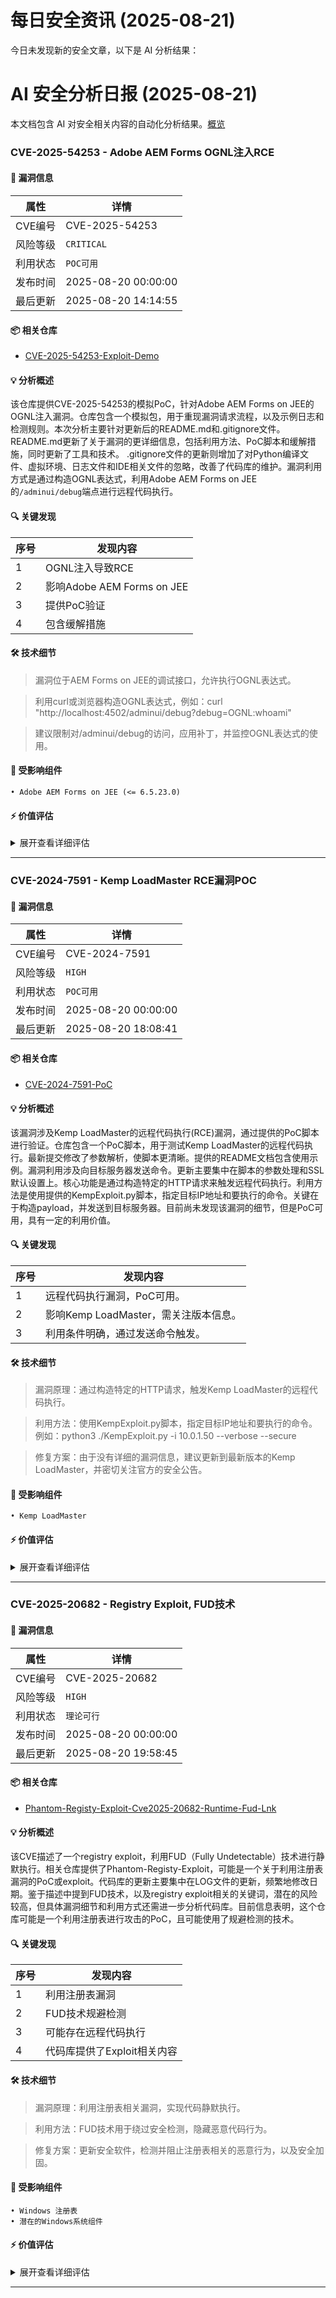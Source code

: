 # 每日安全资讯 (2025-08-21)

今日未发现新的安全文章，以下是 AI 分析结果：

# AI 安全分析日报 (2025-08-21)

本文档包含 AI 对安全相关内容的自动化分析结果。[概览](https://blog.897010.xyz/c/today)


### CVE-2025-54253 - Adobe AEM Forms OGNL注入RCE

#### 📌 漏洞信息

| 属性 | 详情 |
|------|------|
| CVE编号 | CVE-2025-54253 |
| 风险等级 | `CRITICAL` |
| 利用状态 | `POC可用` |
| 发布时间 | 2025-08-20 00:00:00 |
| 最后更新 | 2025-08-20 14:14:55 |

#### 📦 相关仓库

- [CVE-2025-54253-Exploit-Demo](https://github.com/jm7knz/CVE-2025-54253-Exploit-Demo)

#### 💡 分析概述

该仓库提供CVE-2025-54253的模拟PoC，针对Adobe AEM Forms on JEE的OGNL注入漏洞。仓库包含一个模拟包，用于重现漏洞请求流程，以及示例日志和检测规则。本次分析主要针对更新后的README.md和.gitignore文件。README.md更新了关于漏洞的更详细信息，包括利用方法、PoC脚本和缓解措施，同时更新了工具和技术。 .gitignore文件的更新则增加了对Python编译文件、虚拟环境、日志文件和IDE相关文件的忽略，改善了代码库的维护。漏洞利用方式是通过构造OGNL表达式，利用Adobe AEM Forms on JEE的`/adminui/debug`端点进行远程代码执行。

#### 🔍 关键发现

| 序号 | 发现内容 |
|------|----------|
| 1 | OGNL注入导致RCE |
| 2 | 影响Adobe AEM Forms on JEE |
| 3 | 提供PoC验证 |
| 4 | 包含缓解措施 |

#### 🛠️ 技术细节

> 漏洞位于AEM Forms on JEE的调试接口，允许执行OGNL表达式。

> 利用curl或浏览器构造OGNL表达式，例如：curl "http://localhost:4502/adminui/debug?debug=OGNL:whoami"

> 建议限制对/adminui/debug的访问，应用补丁，并监控OGNL表达式的使用。


#### 🎯 受影响组件

```
• Adobe AEM Forms on JEE (<= 6.5.23.0)
```

#### ⚡ 价值评估

<details>
<summary>展开查看详细评估</summary>

该漏洞影响广泛使用的Adobe AEM Forms on JEE，且存在可用的PoC和明确的利用方法，可导致RCE。
</details>

---

### CVE-2024-7591 - Kemp LoadMaster RCE漏洞POC

#### 📌 漏洞信息

| 属性 | 详情 |
|------|------|
| CVE编号 | CVE-2024-7591 |
| 风险等级 | `HIGH` |
| 利用状态 | `POC可用` |
| 发布时间 | 2025-08-20 00:00:00 |
| 最后更新 | 2025-08-20 18:08:41 |

#### 📦 相关仓库

- [CVE-2024-7591-PoC](https://github.com/butyraldehyde/CVE-2024-7591-PoC)

#### 💡 分析概述

该漏洞涉及Kemp LoadMaster的远程代码执行(RCE)漏洞，通过提供的PoC脚本进行验证。仓库包含一个PoC脚本，用于测试Kemp LoadMaster的远程代码执行。最新提交修改了参数解析，使脚本更清晰。提供的README文档包含使用示例。漏洞利用涉及向目标服务器发送命令。更新主要集中在脚本的参数处理和SSL默认设置上。核心功能是通过构造特定的HTTP请求来触发远程代码执行。利用方法是使用提供的KempExploit.py脚本，指定目标IP地址和要执行的命令。关键在于构造payload，并发送到目标服务器。目前尚未发现该漏洞的细节，但是PoC可用，具有一定的利用价值。

#### 🔍 关键发现

| 序号 | 发现内容 |
|------|----------|
| 1 | 远程代码执行漏洞，PoC可用。 |
| 2 | 影响Kemp LoadMaster，需关注版本信息。 |
| 3 | 利用条件明确，通过发送命令触发。 |

#### 🛠️ 技术细节

> 漏洞原理：通过构造特定的HTTP请求，触发Kemp LoadMaster的远程代码执行。

> 利用方法：使用KempExploit.py脚本，指定目标IP地址和要执行的命令。例如：python3 ./KempExploit.py -i 10.0.1.50 --verbose --secure

> 修复方案：由于没有详细的漏洞信息，建议更新到最新版本的Kemp LoadMaster，并密切关注官方的安全公告。


#### 🎯 受影响组件

```
• Kemp LoadMaster
```

#### ⚡ 价值评估

<details>
<summary>展开查看详细评估</summary>

存在可用的PoC，并且是RCE漏洞，符合价值判断标准。
</details>

---

### CVE-2025-20682 - Registry Exploit, FUD技术

#### 📌 漏洞信息

| 属性 | 详情 |
|------|------|
| CVE编号 | CVE-2025-20682 |
| 风险等级 | `HIGH` |
| 利用状态 | `理论可行` |
| 发布时间 | 2025-08-20 00:00:00 |
| 最后更新 | 2025-08-20 19:58:45 |

#### 📦 相关仓库

- [Phantom-Registy-Exploit-Cve2025-20682-Runtime-Fud-Lnk](https://github.com/Caztemaz/Phantom-Registy-Exploit-Cve2025-20682-Runtime-Fud-Lnk)

#### 💡 分析概述

该CVE描述了一个registry exploit，利用FUD（Fully Undetectable）技术进行静默执行。相关仓库提供了Phantom-Registy-Exploit，可能是一个关于利用注册表漏洞的PoC或exploit。代码库的更新主要集中在LOG文件的更新，频繁地修改日期。鉴于描述中提到FUD技术，以及registry exploit相关的关键词，潜在的风险较高，但具体漏洞细节和利用方式还需进一步分析代码库。目前信息表明，这个仓库可能是一个利用注册表进行攻击的PoC，且可能使用了规避检测的技术。

#### 🔍 关键发现

| 序号 | 发现内容 |
|------|----------|
| 1 | 利用注册表漏洞 |
| 2 | FUD技术规避检测 |
| 3 | 可能存在远程代码执行 |
| 4 | 代码库提供了Exploit相关内容 |

#### 🛠️ 技术细节

> 漏洞原理：利用注册表相关漏洞，实现代码静默执行。

> 利用方法：FUD技术用于绕过安全检测，隐藏恶意代码行为。

> 修复方案：更新安全软件，检测并阻止注册表相关的恶意行为，以及安全加固。


#### 🎯 受影响组件

```
• Windows 注册表
• 潜在的Windows系统组件
```

#### ⚡ 价值评估

<details>
<summary>展开查看详细评估</summary>

该CVE描述了registry exploit，且结合了FUD技术，增加了绕过检测的可能性。仓库中提供了相关的代码，虽然目前更新内容较少，但存在POC/Exploit的潜力。registry exploit如果成功，可能导致远程代码执行和权限提升，因此具有较高的价值。
</details>

---

